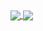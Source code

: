 <a href="https://github-readme-stats.vercel.app/api?username=BSReis&theme=blueberry&show_icons=true&hide=issues">
  <img align="center" src="https://github-readme-stats.vercel.app/api?username=BSReis&theme=blueberry&show_icons=true&hide=issues" />
</a>
<a href="https://github.com/BSReis/github-readme-stats">
  <img align="center" src="https://github-readme-stats.vercel.app/api/top-langs/?username=BSReis&layout=compact" />
</a>
